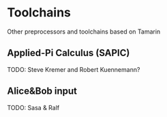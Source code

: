 Toolchains
==========

Other preprocessors and toolchains based on Tamarin

Applied-Pi Calculus (SAPIC) 
---------------------------

TODO: Steve Kremer and Robert Kuennemann?

Alice&Bob input 
---------------

TODO: Sasa & Ralf